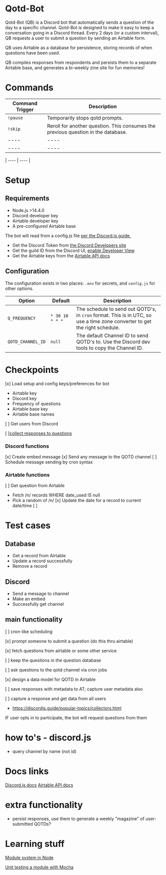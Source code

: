 # Qotd-Bot

Qotd-Bot (QB) is a Discord bot that automatically sends a question of the day to a specific channel. Qotd-Bot is designed to make it easy to keep a conversation going in a Discord thread. Every 2 days (or a custom interval), QB requests a user to submit a question by sending an Airtable form.

QB uses Airtable as a database for persistence, storing records of when questions have been used.

QB compiles responses from respondents and persists them to a separate Airtable base, and generates a bi-weekly zine site for fun memories!

# Commands

| Command Trigger | Description |
| ---- | ---- |
| `!pause` | Temporarily stops qotd prompts. |
| `!skip` | Reroll for another question. This consumes the previous question in the database. |
| ---- | ---- |
| ---- | ---- |

| ---- | ---- |


# Setup

## Requirements

- Node.js >14.4.0
- Discord developer key
- Airtable developer key
- A pre-configured Airtable base

The bot will read from a config.js file [per the Discord.js guide.](https://discordjs.guide/creating-your-bot/configuration-files.html)

- Get the Discord Token from [the Discord Developers site](https://discord.com/developers/applications)
- Get the guild ID from the Discord UI, [enable Developer View](https://discord.com/developers/docs/intro)
- Get the Airtable keys from the [Airtable API docs](https://airtable.com/api)

## Configuration

The configuration exists in two places: `.env` for secrets, and `config.js` for other options.

| Option            | Default         | Description                                                                                                                |
| ----------------- | --------------- | -------------------------------------------------------------------------------------------------------------------------- |
| `Q_FREQUENCY`     | `* 30 10 * * *` | The schedule to send out QOTD's, in `cron` format. This is in UTC, so use a time zone converter to get the right schedule. |
| `QOTD_CHANNEL_ID` | `null`          | The default Channel ID to send QOTD's to. Use the Discord dev tools to copy the Channel ID.                                |

# Checkpoints

[x] Load setup and config keys/preferences for bot

- Airtable key
- Discord key
- Frequency of questions
- Airtable base key
- Airtable base names

[ ] Get users from Discord

[ ][collect responses to questions](https://discordjs.guide/popular-topics/collectors.html#await-messages)

### Discord functions

[x] Create embed message
[x] Send any message to the QOTD channel
[ ] Schedule message sending by cron syntax

### Airtable functions

[ ] Get question from Airtable

- Fetch /n/ records WHERE date_used IS null
- Pick a random of /n/
  [x] Update the date for a record to current date/time
  [ ]

# Test cases

## Database

- Get a record from Airtable
- Update a record successfully
- Remove a record

## Discord

- Send a message to channel
- Make an embed
- Successfully get channel

## main functionality

[ ] cron-like scheduling

[x] prompt someone to submit a question (do this thru airtable)

[x] fetch questions from airtable or some other service

[ ] keep the questions in the question database

[ ] ask questions to the qotd channel via cron jobs

[x] design a data model for QOTD in Airtable

[ ] save responses with metadata to AT; capture user metadata also

[ ] capture a response and get data from all users

- https://discordjs.guide/popular-topics/collectors.html

IF user opts in to participate, the bot will request questions from them

# how to's - discord.js

- query channel by name (not id)

# Docs links

[Discord.js docs](https://discord.js.org/#/)
[Airtable API docs](https://airtable.com/api)

<!-- [Sequelize](https://sequelize.org/v5/) -->

# extra functionality

- persist responses, use them to generate a weekly "magazine" of user-submitted QOTDs?

# Learning stuff

[Module system in Node](https://nodejs.org/api/modules.html)

[Unit testing a module with Mocha](https://www.digitalocean.com/community/tutorials/how-to-test-a-node-js-module-with-mocha-and-assert)
